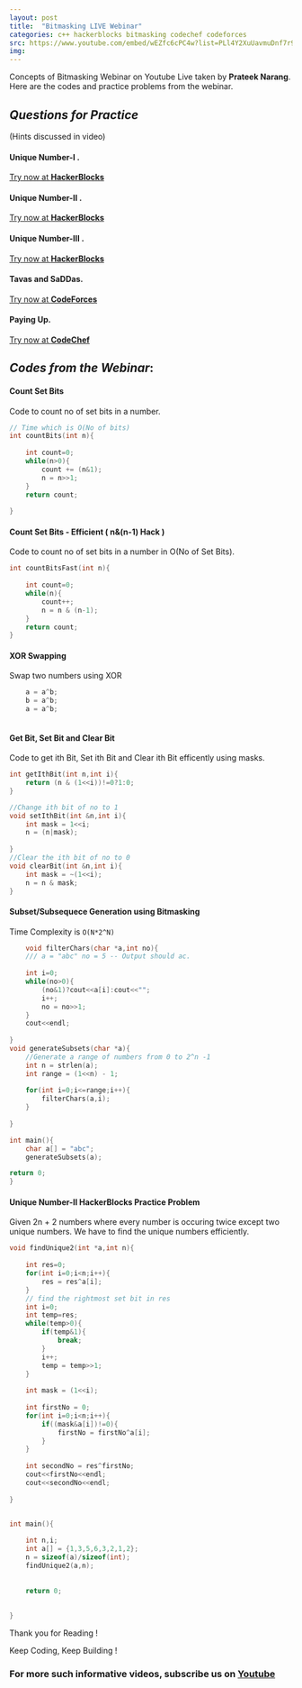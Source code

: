 ```yaml
---
layout: post
title:  "Bitmasking LIVE Webinar"
categories: c++ hackerblocks bitmasking codechef codeforces
src: https://www.youtube.com/embed/wEZfc6cPC4w?list=PLl4Y2XuUavmuDnf7r9Ij7MrdWtc1qvb05
img: 
---
```



Concepts of Bitmasking Webinar on Youtube Live taken by **Prateek Narang**. Here are the codes and practice problems from the webinar.


## **_Questions for Practice_** 
(Hints discussed in video)

#### **Unique Number-I** .

[Try now at **HackerBlocks**](https://hack.codingblocks.com/contests/c/66/462)

#### **Unique Number-II** .

[Try now at **HackerBlocks**](https://hack.codingblocks.com/contests/c/66/463)

#### **Unique Number-III** .

[Try now at **HackerBlocks**](https://hack.codingblocks.com/contests/c/66/458)

#### **Tavas and SaDDas**.
[Try now at **CodeForces**](http://codeforces.com/contest/535/problem/B)

#### **Paying Up**.
[Try now at **CodeChef**](https://www.codechef.com/problems/MARCHA1/)





## **_Codes from the Webinar_**:

#### **Count Set Bits** 

Code to count no of set bits in a number.
```c
// Time which is O(No of bits)
int countBits(int n){
    
    int count=0;
    while(n>0){
        count += (n&1);
        n = n>>1;
    }
    return count;
    
}
```

#### **Count Set Bits - Efficient ( n&(n-1) Hack )** 

Code to count no of set bits in a number in O(No of Set Bits).

```c
int countBitsFast(int n){
    
    int count=0;
    while(n){
        count++;
        n = n & (n-1);
    }
    return count;
}

```

#### XOR Swapping

Swap two numbers using XOR

```c
    a = a^b;
    b = a^b;
    a = a^b;
    
```

#### **Get Bit, Set Bit and Clear Bit**


Code to get ith Bit, Set ith Bit and Clear ith Bit efficently using masks.

```c
int getIthBit(int n,int i){
    return (n & (1<<i))!=0?1:0;
}

//Change ith bit of no to 1
void setIthBit(int &n,int i){
    int mask = 1<<i;
    n = (n|mask);
    
}
//Clear the ith bit of no to 0
void clearBit(int &n,int i){
    int mask = ~(1<<i);
    n = n & mask;
}

```

#### **Subset/Subsequece Generation using Bitmasking**

Time Complexity is `O(N*2^N)`

```c
    void filterChars(char *a,int no){
    /// a = "abc" no = 5 -- Output should ac.
    
    int i=0;
    while(no>0){
        (no&1)?cout<<a[i]:cout<<"";
        i++;
        no = no>>1;
    }
    cout<<endl;
    
}
void generateSubsets(char *a){
    //Generate a range of numbers from 0 to 2^n -1
    int n = strlen(a);
    int range = (1<<n) - 1;
    
    for(int i=0;i<=range;i++){
        filterChars(a,i);
    }
    
}

int main(){
    char a[] = "abc";
    generateSubsets(a);

return 0;
}


```

#### **Unique Number-II  HackerBlocks Practice Problem**
Given 2n + 2 numbers where every number is occuring twice except two unique numbers. We have to find the unique numbers efficiently.

```c
void findUnique2(int *a,int n){
    
    int res=0;
    for(int i=0;i<n;i++){
        res = res^a[i];
    }
    // find the rightmost set bit in res
    int i=0;
    int temp=res;
    while(temp>0){
        if(temp&1){
            break;
        }
        i++;
        temp = temp>>1;
    }
    
    int mask = (1<<i);
    
    int firstNo = 0;
    for(int i=0;i<n;i++){
        if((mask&a[i])!=0){
            firstNo = firstNo^a[i];
        }
    }
    
    int secondNo = res^firstNo;
    cout<<firstNo<<endl;
    cout<<secondNo<<endl;
    
}


int main(){
    
    int n,i;
    int a[] = {1,3,5,6,3,2,1,2};
    n = sizeof(a)/sizeof(int);
    findUnique2(a,n);
    
    
    return 0;
    
    
}


```



Thank you for Reading !

Keep Coding, Keep Building !

### For more such informative videos, subscribe us on [Youtube](http://youtube.com/c/codingblocksindia)

